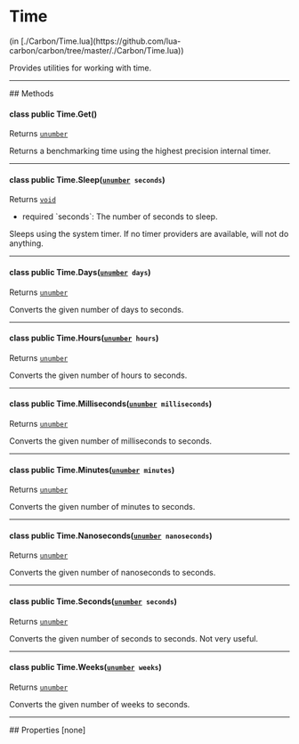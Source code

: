<link href="../../style.css" rel="stylesheet" type="text/css"/>
<h1 class="class-title">Time</h1>
<span class="file-link">(in [./Carbon/Time.lua](https://github.com/lua-carbon/carbon/tree/master/./Carbon/Time.lua))</span><br/>

Provides utilities for working with time.


<hr />
## Methods
<h4 class="method-name"><span class="doc-scope doc-class">class</span> <span class="doc-visibility doc-public">public</span> Time.Get()</h4>
<p class="method-returns bold">Returns <code><a href="Types#unumber">unumber</a></code></p>
<ul class="doc-arg-list">

</ul>

Returns a benchmarking time using the highest precision internal timer.
<hr/>
<h4 class="method-name"><span class="doc-scope doc-class">class</span> <span class="doc-visibility doc-public">public</span> Time.Sleep(<code><a href="Types#unumber">unumber</a> seconds</code>)</h4>
<p class="method-returns bold">Returns <code><a href="Types#void">void</a></code></p>
<ul class="doc-arg-list">
<li><span class="doc-arg-level doc-required">required</span>  `seconds`: The number of seconds to sleep.</li>
</ul>

Sleeps using the system timer.
If no timer providers are available, will not do anything.
<hr/>
<h4 class="method-name"><span class="doc-scope doc-class">class</span> <span class="doc-visibility doc-public">public</span> Time.Days(<code><a href="Types#unumber">unumber</a> days</code>)</h4>
<p class="method-returns bold">Returns <code><a href="Types#unumber">unumber</a></code></p>
<ul class="doc-arg-list">

</ul>

Converts the given number of days to seconds.
<hr/>
<h4 class="method-name"><span class="doc-scope doc-class">class</span> <span class="doc-visibility doc-public">public</span> Time.Hours(<code><a href="Types#unumber">unumber</a> hours</code>)</h4>
<p class="method-returns bold">Returns <code><a href="Types#unumber">unumber</a></code></p>
<ul class="doc-arg-list">

</ul>

Converts the given number of hours to seconds.
<hr/>
<h4 class="method-name"><span class="doc-scope doc-class">class</span> <span class="doc-visibility doc-public">public</span> Time.Milliseconds(<code><a href="Types#unumber">unumber</a> milliseconds</code>)</h4>
<p class="method-returns bold">Returns <code><a href="Types#unumber">unumber</a></code></p>
<ul class="doc-arg-list">

</ul>

Converts the given number of milliseconds to seconds.
<hr/>
<h4 class="method-name"><span class="doc-scope doc-class">class</span> <span class="doc-visibility doc-public">public</span> Time.Minutes(<code><a href="Types#unumber">unumber</a> minutes</code>)</h4>
<p class="method-returns bold">Returns <code><a href="Types#unumber">unumber</a></code></p>
<ul class="doc-arg-list">

</ul>

Converts the given number of minutes to seconds.
<hr/>
<h4 class="method-name"><span class="doc-scope doc-class">class</span> <span class="doc-visibility doc-public">public</span> Time.Nanoseconds(<code><a href="Types#unumber">unumber</a> nanoseconds</code>)</h4>
<p class="method-returns bold">Returns <code><a href="Types#unumber">unumber</a></code></p>
<ul class="doc-arg-list">

</ul>

Converts the given number of nanoseconds to seconds.
<hr/>
<h4 class="method-name"><span class="doc-scope doc-class">class</span> <span class="doc-visibility doc-public">public</span> Time.Seconds(<code><a href="Types#unumber">unumber</a> seconds</code>)</h4>
<p class="method-returns bold">Returns <code><a href="Types#unumber">unumber</a></code></p>
<ul class="doc-arg-list">

</ul>

Converts the given number of seconds to seconds.
Not very useful.
<hr/>
<h4 class="method-name"><span class="doc-scope doc-class">class</span> <span class="doc-visibility doc-public">public</span> Time.Weeks(<code><a href="Types#unumber">unumber</a> weeks</code>)</h4>
<p class="method-returns bold">Returns <code><a href="Types#unumber">unumber</a></code></p>
<ul class="doc-arg-list">

</ul>

Converts the given number of weeks to seconds.

<hr />
## Properties
[none]